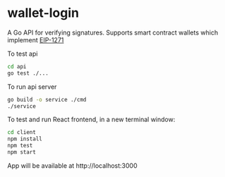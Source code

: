 # wallet-login
A Go API for verifying signatures. Supports smart contract wallets which implement [EIP-1271](https://eips.ethereum.org/EIPS/eip-1271)

To test api
```sh
cd api
go test ./...
```
To run api server
```sh
go build -o service ./cmd
./service
```
To test and run React frontend, in a new terminal window:
```sh
cd client
npm install
npm test
npm start
```
App will be available at http://localhost:3000

